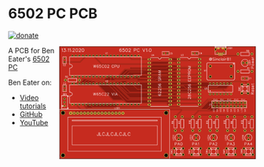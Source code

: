 # 6502 PC PCB  
  
[![donate](https://img.shields.io/badge/donate-PayPal-blue.svg)](https://www.paypal.me/Sinclair81)

<!-- markdownlint-disable MD033 -->
<img src="https://github.com/Sinclair81/6502_PC/blob/main/PCB_Top.png" align="right" alt="PCB_Top" height="230" width="400">
<!-- markdownlint-enable MD033 -->

A PCB for Ben Eater's [6502 PC](https://eater.net/6502)  
  
Ben Eater on:  
 - [Video tutorials](https://eater.net)
 - [GitHub](https://github.com/beneater)  
 - [YouTube](https://www.youtube.com/c/BenEater/featured)  
  